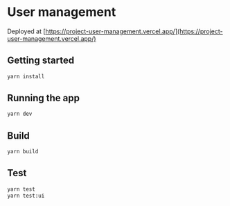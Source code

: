 # User management

Deployed at [https://project-user-management.vercel.app/](https://project-user-management.vercel.app/)

## Getting started

```bash
yarn install
```

## Running the app

```bash
yarn dev
```

## Build

```bash
yarn build
```

## Test

```bash
yarn test
yarn test:ui
```

